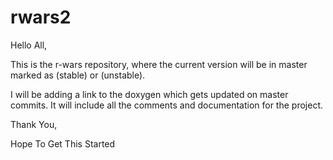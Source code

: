 # rwars2

Hello All,

This is the r-wars repository, where the current version will be in master marked as (stable) or (unstable).

I will be adding a link to the doxygen which gets updated on master commits. It will include all the comments and documentation for the project.

Thank You,

Hope To Get This Started
